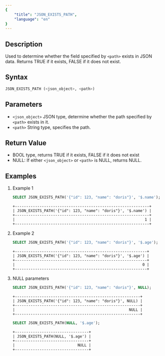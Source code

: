 ```yaml
---
{
    "title": "JSON_EXISTS_PATH",
    "language": "en"
}
---
```


## Description

Used to determine whether the field specified by `<path>` exists in JSON data. Returns TRUE if it exists, FALSE if it does not exist.

## Syntax

```sql
JSON_EXISTS_PATH (<json_object>, <path>)
```

## Parameters
- `<json_object>` JSON type, determine whether the path specified by `<path>` exists in it.
- `<path>` String type, specifies the path.

## Return Value
- BOOL type, returns TRUE if it exists, FALSE if it does not exist
- NULL: If either `<json_object>` or `<path>` is NULL, returns NULL.

## Examples
1. Example 1
    ```sql
    SELECT JSON_EXISTS_PATH('{"id": 123, "name": "doris"}', '$.name');
    ```
    ```text
    +------------------------------------------------------------+
    | JSON_EXISTS_PATH('{"id": 123, "name": "doris"}', '$.name') |
    +------------------------------------------------------------+
    |                                                          1 |
    +------------------------------------------------------------+
    ```
2. Example 2
    ```sql
    SELECT JSON_EXISTS_PATH('{"id": 123, "name": "doris"}', '$.age');
    ```
    ```text
    +-----------------------------------------------------------+
    | JSON_EXISTS_PATH('{"id": 123, "name": "doris"}', '$.age') |
    +-----------------------------------------------------------+
    |                                                         0 |
    +-----------------------------------------------------------+
    ```
3. NULL parameters
    ```sql
    SELECT JSON_EXISTS_PATH('{"id": 123, "name": "doris"}', NULL);
    ```
    ```text
    +--------------------------------------------------------+
    | JSON_EXISTS_PATH('{"id": 123, "name": "doris"}', NULL) |
    +--------------------------------------------------------+
    |                                                   NULL |
    +--------------------------------------------------------+
    ```
    ```sql
    SELECT JSON_EXISTS_PATH(NULL, '$.age');
    ```
    ```text
    +---------------------------------+
    | JSON_EXISTS_PATH(NULL, '$.age') |
    +---------------------------------+
    |                            NULL |
    +---------------------------------+
    ```

